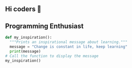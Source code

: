 ## Hi coders 👋

<!--
**iamkhajan/iamkhajan** is a ✨ _special_ ✨ repository because its `README.md` (this file) appears on your GitHub profile.

Here are some ideas to get you started:

- 🔭 I’m currently working on building digital services for various product category
- 🌱 I’m am passionate about getting better version of my self
- 👯 I’m looking to collaborate on building solutions
-->

## Programming Enthusiast

```python
def my_inspiration():
  """Prints an inspirational message about learning."""
  message = "Change is constant in life, keep learning"
  print(message)
# Call the function to display the message
my_inspiration()

